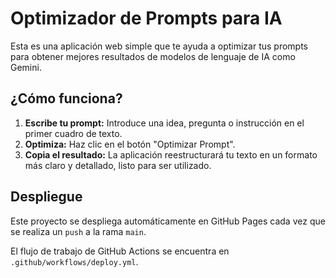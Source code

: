 # Optimizador de Prompts para IA

Esta es una aplicación web simple que te ayuda a optimizar tus prompts para obtener mejores resultados de modelos de lenguaje de IA como Gemini.

## ¿Cómo funciona?

1.  **Escribe tu prompt:** Introduce una idea, pregunta o instrucción en el primer cuadro de texto.
2.  **Optimiza:** Haz clic en el botón "Optimizar Prompt".
3.  **Copia el resultado:** La aplicación reestructurará tu texto en un formato más claro y detallado, listo para ser utilizado.

## Despliegue

Este proyecto se despliega automáticamente en GitHub Pages cada vez que se realiza un `push` a la rama `main`.

El flujo de trabajo de GitHub Actions se encuentra en `.github/workflows/deploy.yml`.

<!-- Trigger re-deploy - 2 -->